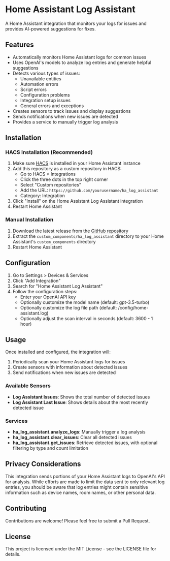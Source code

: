 # Home Assistant Log Assistant

A Home Assistant integration that monitors your logs for issues and provides AI-powered suggestions for fixes.

## Features

- Automatically monitors Home Assistant logs for common issues
- Uses OpenAI's models to analyze log entries and generate helpful suggestions
- Detects various types of issues:
  - Unavailable entities
  - Automation errors
  - Script errors
  - Configuration problems
  - Integration setup issues
  - General errors and exceptions
- Creates sensors to track issues and display suggestions
- Sends notifications when new issues are detected
- Provides a service to manually trigger log analysis

## Installation

### HACS Installation (Recommended)

1. Make sure [HACS](https://hacs.xyz/) is installed in your Home Assistant instance
2. Add this repository as a custom repository in HACS:
   - Go to HACS > Integrations
   - Click the three dots in the top right corner
   - Select "Custom repositories"
   - Add the URL: `https://github.com/yourusername/ha_log_assistant`
   - Category: Integration
3. Click "Install" on the Home Assistant Log Assistant integration
4. Restart Home Assistant

### Manual Installation

1. Download the latest release from the [GitHub repository](https://github.com/yourusername/ha_log_assistant)
2. Extract the `custom_components/ha_log_assistant` directory to your Home Assistant's `custom_components` directory
3. Restart Home Assistant

## Configuration

1. Go to Settings > Devices & Services
2. Click "Add Integration"
3. Search for "Home Assistant Log Assistant"
4. Follow the configuration steps:
   - Enter your OpenAI API key
   - Optionally customize the model name (default: gpt-3.5-turbo)
   - Optionally customize the log file path (default: /config/home-assistant.log)
   - Optionally adjust the scan interval in seconds (default: 3600 - 1 hour)

## Usage

Once installed and configured, the integration will:

1. Periodically scan your Home Assistant logs for issues
2. Create sensors with information about detected issues
3. Send notifications when new issues are detected

### Available Sensors

- **Log Assistant Issues**: Shows the total number of detected issues
- **Log Assistant Last Issue**: Shows details about the most recently detected issue

### Services

- **ha_log_assistant.analyze_logs**: Manually trigger a log analysis
- **ha_log_assistant.clear_issues**: Clear all detected issues
- **ha_log_assistant.get_issues**: Retrieve detected issues, with optional filtering by type and count limitation

## Privacy Considerations

This integration sends portions of your Home Assistant logs to OpenAI's API for analysis. While efforts are made to limit the data sent to only relevant log entries, you should be aware that log entries might contain sensitive information such as device names, room names, or other personal data.

## Contributing

Contributions are welcome! Please feel free to submit a Pull Request.

## License

This project is licensed under the MIT License - see the LICENSE file for details.
